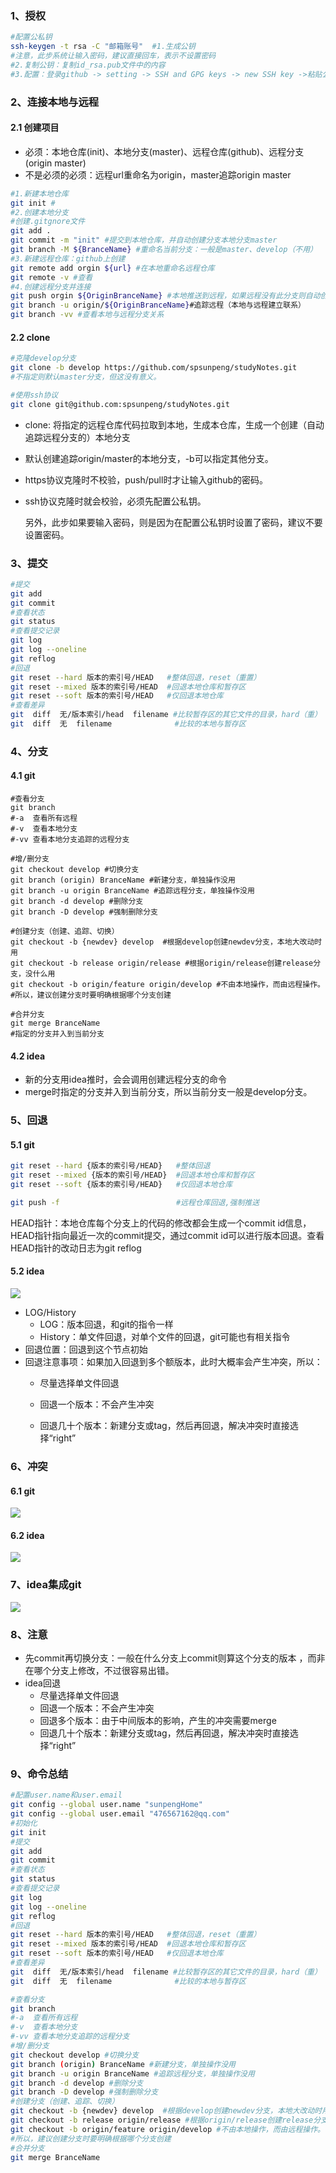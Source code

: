 ### 1、授权

```sh
#配置公私钥
ssh-keygen -t rsa -C "邮箱账号"  #1.生成公钥
#注意，此步系统让输入密码，建议直接回车，表示不设置密码
#2.复制公钥：复制id_rsa.pub文件中的内容
#3.配置：登录github -> setting -> SSH and GPG keys -> new SSH key ->粘贴公钥。
```



### 2、连接本地与远程

#### 2.1 创建项目

- 必须：本地仓库(init)、本地分支(master)、远程仓库(github)、远程分支(origin master)
- 不是必须的必须：远程url重命名为origin，master追踪origin master

```sh
#1.新建本地仓库
git init #
#2.创建本地分支
#创建.gitgnore文件
git add .
git commit -m "init" #提交到本地仓库，并自动创建分支本地分支master
git branch -M ${BranceName} #重命名当前分支：一般是master、develop（不用）
#3.新建远程仓库：github上创建
git remote add orgin ${url} #在本地重命名远程仓库
git remote -v #查看
#4.创建远程分支并连接
git push orgin ${OriginBranceName} #本地推送到远程，如果远程没有此分支则自动创建，与本地同名，第一次一般为master
git branch -u origin/${OriginBranceName}#追踪远程（本地与远程建立联系）
git branch -vv #查看本地与远程分支关系
```

#### 2.2 clone

```sh
#克隆develop分支
git clone -b develop https://github.com/spsunpeng/studyNotes.git
#不指定则默认master分支，但这没有意义。

#使用ssh协议
git clone git@github.com:spsunpeng/studyNotes.git
```

- clone: 将指定的远程仓库代码拉取到本地，生成本仓库，生成一个创建（自动追踪远程分支的）本地分支

- 默认创建追踪origin/master的本地分支，-b可以指定其他分支。

- https协议克隆时不校验，push/pull时才让输入github的密码。

- ssh协议克隆时就会校验，必须先配置公私钥。

  另外，此步如果要输入密码，则是因为在配置公私钥时设置了密码，建议不要设置密码。



### 3、提交

```sh
#提交
git add
git commit
#查看状态
git status
#查看提交记录
git log
git log --oneline
git reflog
#回退
git reset --hard 版本的索引号/HEAD   #整体回退，reset（重置）
git reset --mixed 版本的索引号/HEAD  #回退本地仓库和暂存区
git reset --soft 版本的索引号/HEAD   #仅回退本地仓库
#查看差异
git  diff  无/版本索引/head  filename #比较暂存区的其它文件的目录，hard（重）
git  diff  无  filename 				#比较的本地与暂存区
```



### 4、分支

#### 4.1 git

```shell
#查看分支
git branch
#-a  查看所有远程
#-v  查看本地分支
#-vv 查看本地分支追踪的远程分支

#增/删分支
git checkout develop #切换分支
git branch (origin) BranceName #新建分支，单独操作没用
git branch -u origin BranceName #追踪远程分支，单独操作没用
git branch -d develop #删除分支
git branch -D develop #强制删除分支

#创建分支（创建、追踪、切换）
git checkout -b {newdev} develop  #根据develop创建newdev分支，本地大改动时用
git checkout -b release origin/release #根据origin/release创建release分支，没什么用
git checkout -b origin/feature origin/develop #不由本地操作，而由远程操作。
#所以，建议创建分支时要明确根据哪个分支创建

#合并分支
git merge BranceName
#指定的分支并入到当前分支
```

#### 4.2 idea

- 新的分支用idea推时，会会调用创建远程分支的命令
- merge时指定的分支并入到当前分支，所以当前分支一般是develop分支。



### 5、回退

#### 5.1 git

```sh
git reset --hard {版本的索引号/HEAD}   #整体回退
git reset --mixed {版本的索引号/HEAD}  #回退本地仓库和暂存区
git reset --soft {版本的索引号/HEAD}   #仅回退本地仓库

git push -f                          #远程仓库回退,强制推送
```

HEAD指针：本地仓库每个分支上的代码的修改都会生成一个commit id信息，HEAD指针指向最近一次的commit提交，通过commit id可以进行版本回退。查看HEAD指针的改动日志为git reflog

#### 5.2 idea

![](git.assets/版本回退.png)

- LOG/History
  - LOG：版本回退，和git的指令一样
  - History：单文件回退，对单个文件的回退，git可能也有相关指令
- 回退位置：回退到这个节点初始
- 回退注意事项：如果加入回退到多个额版本，此时大概率会产生冲突，所以：
  - 尽量选择单文件回退

  - 回退一个版本：不会产生冲突
  - 回退几十个版本：新建分支或tag，然后再回退，解决冲突时直接选择“right”





### 6、冲突

#### 6.1 git

![](git.assets/冲突.png)

#### 6.2 idea

![](git.assets/回退merge.png)



### 7、idea集成git

![](git.assets/idea集成git.png)



### 8、注意

- 先commit再切换分支：一般在什么分支上commit则算这个分支的版本 ，而非在哪个分支上修改，不过很容易出错。
- idea回退
  - 尽量选择单文件回退
  - 回退一个版本：不会产生冲突
  - 回退多个版本：由于中间版本的影响，产生的冲突需要merge
  - 回退几十个版本：新建分支或tag，然后再回退，解决冲突时直接选择“right”



### 9、命令总结

```sh
#配置user.name和user.email
git config --global user.name "sunpengHome"
git config --global user.email "476567162@qq.com"
#初始化
git init
#提交
git add
git commit
#查看状态
git status
#查看提交记录
git log
git log --oneline
git reflog
#回退
git reset --hard 版本的索引号/HEAD   #整体回退，reset（重置）
git reset --mixed 版本的索引号/HEAD  #回退本地仓库和暂存区
git reset --soft 版本的索引号/HEAD   #仅回退本地仓库
#查看差异
git  diff  无/版本索引/head  filename #比较暂存区的其它文件的目录，hard（重）
git  diff  无  filename 				#比较的本地与暂存区

#查看分支
git branch
#-a  查看所有远程
#-v  查看本地分支
#-vv 查看本地分支追踪的远程分支
#增/删分支
git checkout develop #切换分支
git branch (origin) BranceName #新建分支，单独操作没用
git branch -u origin BranceName #追踪远程分支，单独操作没用
git branch -d develop #删除分支
git branch -D develop #强制删除分支
#创建分支（创建、追踪、切换）
git checkout -b {newdev} develop  #根据develop创建newdev分支，本地大改动时用
git checkout -b release origin/release #根据origin/release创建release分支，没什么用
git checkout -b origin/feature origin/develop #不由本地操作，而由远程操作。
#所以，建议创建分支时要明确根据哪个分支创建
#合并分支
git merge BranceName
```


